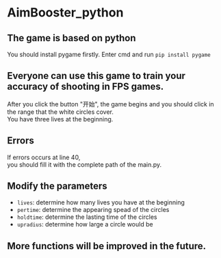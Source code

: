 # AimBooster_python

## The game is based on python
You should install pygame firstly.
Enter cmd and run `pip install pygame`
## Everyone can use this game to train your accuracy of shooting in FPS games.
After you click the button "开始", the game begins and you should click in the range that the white circles cover. \
You have three lives at the beginning.
## Errors
If errors occurs at line 40, \
you should fill it with the complete path of the main.py.
## Modify the parameters
- `lives`: determine how many lives you have at the beginning
- `pertime`: determine the appearing spead of the circles
- `holdtime`: determine the lasting time of the circles
- `upradius`: determine how large a circle would be
## More functions will be improved in the future.
